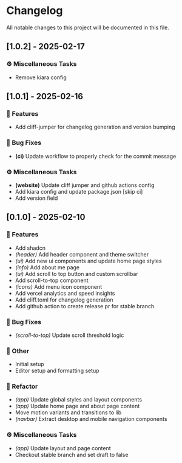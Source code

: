 # Changelog

All notable changes to this project will be documented in this file.

## [1.0.2] - 2025-02-17

### ⚙️ Miscellaneous Tasks

- Remove kiara config

## [1.0.1] - 2025-02-16

### 🚀 Features

- Add cliff-jumper for changelog generation and version bumping

### 🐛 Bug Fixes

- **(ci)** Update workflow to properly check for the commit message

### ⚙️ Miscellaneous Tasks

- **(website)** Update cliff jumper and github actions config
- Add kiara config and update package.json [skip ci]
- Add version field

## [0.1.0] - 2025-02-10

### 🚀 Features

- Add shadcn
- *(header)* Add header component and theme switcher
- *(ui)* Add new ui components and update home page styles
- *(info)* Add about me page
- *(ui)* Add scroll to top button and custom scrollbar
- Add scroll-to-top component
- *(icons)* Add menu icon component
- Add vercel analytics and speed insights
- Add cliff.toml for changelog generation
- Add github action to create release pr for stable branch

### 🐛 Bug Fixes

- *(scroll-to-top)* Update scroll threshold logic

### 💼 Other

- Initial setup
- Editor setup and formatting setup

### 🚜 Refactor

- *(app)* Update global styles and layout components
- *(app)* Update home page and about page content
- Move motion variants and transitions to lib
- *(navbar)* Extract desktop and mobile navigation components

### ⚙️ Miscellaneous Tasks

- *(app)* Update layout and page content
- Checkout stable branch and set draft to false

